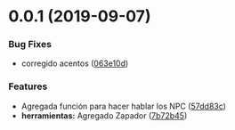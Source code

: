 # 0.0.1 (2019-09-07)


### Bug Fixes

* corregido acentos ([063e10d](https://github.com/ZR-TECDI/Framework_ZR/commit/063e10d))


### Features

* Agregada función para hacer hablar los NPC ([57dd83c](https://github.com/ZR-TECDI/Framework_ZR/commit/57dd83c))
* **herramientas:** Agregado Zapador ([7b72b45](https://github.com/ZR-TECDI/Framework_ZR/commit/7b72b45))
